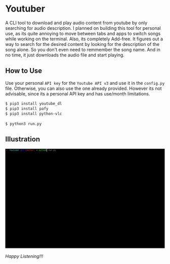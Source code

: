 # Youtuber

A CLI tool to download and play audio content from youtube by only searching for audio description. I planned on building this tool for personal use, as its quite annoying to move between tabs and apps to switch songs while working on the terminal. Also, its completely Add-free. It figures out a way to search for the desired content by looking for the description of the song alone. So you don't even need to remmember the song name. And in no time, it just downloads the audio file and start playing.

## How to Use

Use your personal `API key` for the `Youtube API v3` and use it in the `config.py` file. Otherwise, you can also use the one already provided. However its not advisable, since its a personal API key and has use/month limitations.

```shell
$ pip3 install youtube_dl
$ pip3 install pafy
$ pip3 install python-vlc

$ python3 run.py
```

## Illustration
![](illustrate.gif)

<i>Happy Listening!!!</i>
